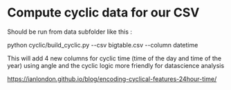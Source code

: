 # Compute cyclic data for our CSV

Should be run from data subfolder like this :

python cyclic/build_cyclic.py --csv bigtable.csv --column datetime

This will add 4 new columns for cyclic time (time of the day and time of the year)
using angle and the cyclic logic more friendly for datascience analysis

https://ianlondon.github.io/blog/encoding-cyclical-features-24hour-time/
